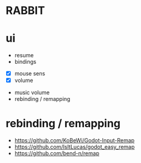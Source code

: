# RABBIT

# ui

- resume
- bindings
- [x] mouse sens
- [x] volume
- music volume
- rebinding / remapping

# rebinding / remapping

- https://github.com/KoBeWi/Godot-Input-Remap
- https://github.com/IsItLucas/godot_easy_remap
- https://github.com/bend-n/remap
